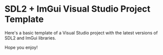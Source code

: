 # SDL2 + ImGui Visual Studio Project Template

Here's a basic template of a Visual Studio project with the latest versions of SDL2 and ImGui libraries.

Hope you enjoy!
